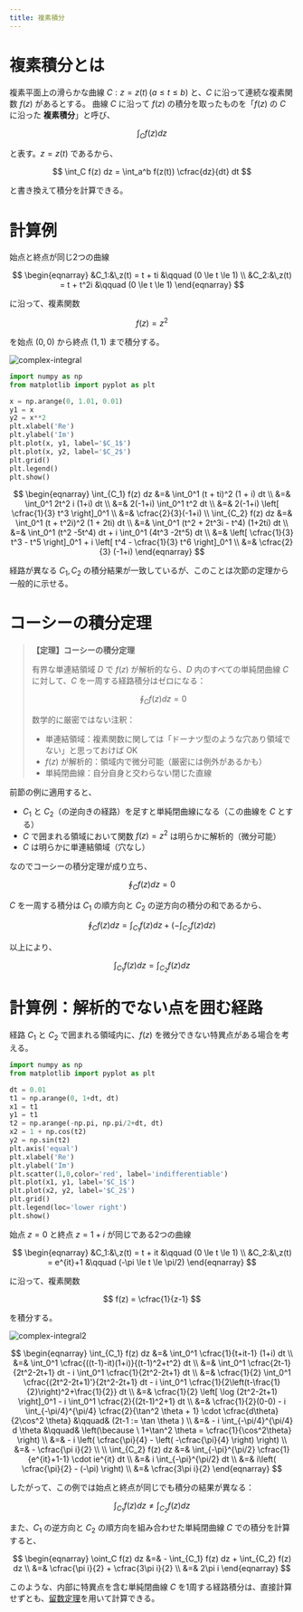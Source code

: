 ```yaml
---
title: 複素積分
---
```

# 複素積分とは

複素平面上の滑らかな曲線 $C: z = z(t)\,(a\le t \le b)$ と、$C$ に沿って連続な複素関数 $f(z)$ があるとする。
曲線 $C$ に沿って $f(z)$ の積分を取ったものを「$f(z)$ の $C$ に沿った **複素積分**」と呼び、

$$
\int_C f(z) dz
$$

と表す。$z = z(t)$ であるから、

$$
\int_C f(z) dz = \int_a^b f(z(t)) \cfrac{dz}{dt} dt
$$

と書き換えて積分を計算できる。

# 計算例

始点と終点が同じ2つの曲線

$$
\begin{eqnarray}
    &C_1:&\,z(t) = t + ti &\qquad (0 \le t \le 1)
    \\
    &C_2:&\,z(t) = t + t^2i &\qquad (0 \le t \le 1)
\end{eqnarray}
$$

に沿って、複素関数

$$
f(z) = z^2
$$

を始点 $(0,0)$ から終点 $(1,1)$ まで積分する。

![complex-integral](https://user-images.githubusercontent.com/13412823/284139586-14c9594c-af27-4bc1-9a15-6a3bdc00c529.png)

```python
import numpy as np
from matplotlib import pyplot as plt

x = np.arange(0, 1.01, 0.01)
y1 = x
y2 = x**2
plt.xlabel('Re')
plt.ylabel('Im')
plt.plot(x, y1, label='$C_1$')
plt.plot(x, y2, label='$C_2$')
plt.grid()
plt.legend()
plt.show()
```

$$
\begin{eqnarray}
    \int_{C_1} f(z) dz &=& \int_0^1 (t + ti)^2 (1 + i) dt
    \\ &=&
    \int_0^1 2t^2 i (1+i) dt
    \\ &=&
    2(-1+i) \int_0^1 t^2 dt
    \\ &=&
    2(-1+i) \left[ \cfrac{1}{3} t^3 \right]_0^1
    \\ &=&
    \cfrac{2}{3}(-1+i)
    \\
    \int_{C_2} f(z) dz &=& \int_0^1 (t + t^2i)^2 (1 + 2ti) dt
    \\ &=&
    \int_0^1 (t^2 + 2t^3i - t^4) (1+2ti) dt
    \\ &=&
    \int_0^1 (t^2 -5t^4) dt +
    i \int_0^1 (4t^3 -2t^5) dt
    \\ &=&
    \left[ \cfrac{1}{3} t^3 - t^5 \right]_0^1 +
    i \left[ t^4 - \cfrac{1}{3} t^6 \right]_0^1
    \\ &=&
    \cfrac{2}{3} (-1+i)
\end{eqnarray}
$$

経路が異なる $C_1, C_2$ の積分結果が一致しているが、このことは次節の定理から一般的に示せる。

# コーシーの積分定理

> **【定理】コーシーの積分定理**
> 
> 有界な単連結領域 $D$ で $f(z)$ が解析的なら、$D$ 内のすべての単純閉曲線 $C$ に対して、$C$ を一周する経路積分はゼロになる：
> 
> $$
\oint_C f(z) dz = 0
$$
>
> 数学的に厳密ではない注釈：
> - 単連結領域：複素関数に関しては「ドーナツ型のような穴あり領域でない」と思っておけば OK
> - $f(z)$ が解析的：領域内で微分可能（厳密には例外があるかも）
> - 単純閉曲線：自分自身と交わらない閉じた直線

前節の例に適用すると、
- $C_1$ と $C_2$（の逆向きの経路）を足すと単純閉曲線になる（この曲線を $C$ とする）
- $C$ で囲まれる領域において関数 $f(z) = z^2$ は明らかに解析的（微分可能）
- $C$ は明らかに単連結領域（穴なし）

なのでコーシーの積分定理が成り立ち、

$$
\oint_C f(z) dz = 0
$$

$C$ を一周する積分は $C_1$ の順方向と $C_2$ の逆方向の積分の和であるから、

$$
\oint_C f(z) dz = \int_{C_1} f(z) dz + \left( - \int_{C_2} f(z) dz \right)
$$

以上により、

$$
\int_{C_1} f(z) dz = \int_{C_2} f(z) dz
$$


# 計算例：解析的でない点を囲む経路

経路 $C_1$ と $C_2$ で囲まれる領域内に、$f(z)$ を微分できない特異点がある場合を考える。

```python
import numpy as np
from matplotlib import pyplot as plt

dt = 0.01
t1 = np.arange(0, 1+dt, dt)
x1 = t1
y1 = t1
t2 = np.arange(-np.pi, np.pi/2+dt, dt)
x2 = 1 + np.cos(t2)
y2 = np.sin(t2)
plt.axis('equal')
plt.xlabel('Re')
plt.ylabel('Im')
plt.scatter(1,0,color='red', label='indifferentiable')
plt.plot(x1, y1, label='$C_1$')
plt.plot(x2, y2, label='$C_2$')
plt.grid()
plt.legend(loc='lower right')
plt.show()
```

始点 $z=0$ と終点 $z=1+i$ が同じである2つの曲線

$$
\begin{eqnarray}
    &C_1:&\,z(t) = t + it &\qquad (0 \le t \le 1)
    \\
    &C_2:&\,z(t) = e^{it}+1 &\qquad (-\pi \le t \le \pi/2)
\end{eqnarray}
$$

に沿って、複素関数

$$
f(z) = \cfrac{1}{z-1}
$$

を積分する。

![complex-integral2](https://user-images.githubusercontent.com/13412823/284899302-d1439c3f-12bf-4c0c-86df-7056a014621e.png)


$$
\begin{eqnarray}
    \int_{C_1} f(z) dz &=& \int_0^1 \cfrac{1}{t+it-1} (1+i) dt
    \\ &=&
    \int_0^1 \cfrac{((t-1)-it)(1+i)}{(t-1)^2+t^2} dt
    \\ &=&
    \int_0^1 \cfrac{2t-1}{2t^2-2t+1} dt
    - i \int_0^1 \cfrac{1}{2t^2-2t+1} dt
    \\ &=&
    \cfrac{1}{2} \int_0^1 \cfrac{(2t^2-2t+1)'}{2t^2-2t+1} dt
    - i \int_0^1 \cfrac{1}{2\left(t-\frac{1}{2}\right)^2+\frac{1}{2}} dt
    \\ &=&
    \cfrac{1}{2} \left[ \log (2t^2-2t+1) \right]_0^1
    - i \int_0^1 \cfrac{2}{(2t-1)^2+1} dt
    \\ &=&
    \cfrac{1}{2}(0-0) - i \int_{-\pi/4}^{\pi/4} \cfrac{2}{\tan^2 \theta + 1} \cdot \cfrac{d\theta}{2\cos^2 \theta}
    &\qquad& (2t-1 := \tan \theta )
    \\ &=&
    - i \int_{-\pi/4}^{\pi/4} d \theta
    &\qquad& \left(\because \ 1+\tan^2 \theta = \cfrac{1}{\cos^2\theta} \right)
    \\ &=&
    - i \left( \cfrac{\pi}{4} - \left( -\cfrac{\pi}{4} \right) \right)
    \\ &=&
    - \cfrac{\pi i}{2}
    \\
    \\
    \int_{C_2} f(z) dz
    &=&
    \int_{-\pi}^{\pi/2} \cfrac{1}{e^{it}+1-1} \cdot ie^{it} dt
    \\ &=&
    i \int_{-\pi}^{\pi/2} dt
    \\ &=&
    i\left( \cfrac{\pi}{2} - (-\pi) \right)
    \\ &=&
    \cfrac{3\pi i}{2}
\end{eqnarray}
$$

したがって、この例では始点と終点が同じでも積分の結果が異なる：

$$
\int_{C_1} f(z) dz \ne \int_{C_2} f(z) dz
$$

また、$C_1$ の逆方向と $C_2$ の順方向を組み合わせた単純閉曲線 $C$ での積分を計算すると、

$$
\begin{eqnarray}
    \oint_C f(z) dz &=& - \int_{C_1} f(z) dz + \int_{C_2} f(z) dz
    \\ &=&
    \cfrac{\pi i}{2} + \cfrac{3\pi i}{2}
    \\ &=&
    2\pi i
\end{eqnarray}
$$

このような、内部に特異点を含む単純閉曲線 $C$ を1周する経路積分は、直接計算せずとも、[留数定理](residue-theorem.md)を用いて計算できる。
